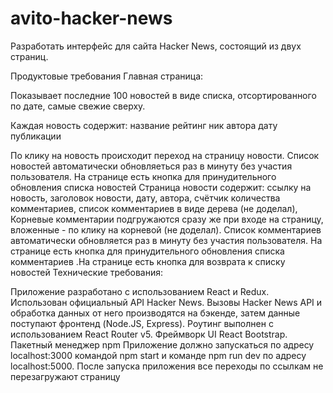 # avito-hacker-news
Разработать интерфейс для сайта Hacker News, состоящий из двух страниц.

Продуктовые требования
Главная страница:

Показывает последние 100 новостей в виде списка, отсортированного по дате, самые свежие сверху.


Каждая новость содержит:
название рейтинг ник автора дату публикации

По клику на новость происходит переход на страницу новости. Список новостей автоматически обновляеться раз в минуту без участия пользователя. На странице есть кнопка для принудительного обновления списка новостей
Страница новости содержит: ссылку на новость, заголовок новости, дату, автора, счётчик количества комментариев, список комментариев в виде дерева (не доделал), Корневые комментарии подгружаются сразу же при входе на страницу, вложенные - по клику на корневой (не доделал). Список комментариев автоматически обновляется раз в минуту без участия пользователя. На странице есть кнопка для принудительного обновления списка комментариев .На странице есть кнопка для возврата к списку новостей
Технические требования:

Приложение разработано с использованием React и Redux. Использован официальный API Hacker News. Вызовы Hacker News API и обработка данных от него производятся на бэкенде, затем данные поступают фронтенд (Node.JS, Express). Роутинг выполнен с использованием React Router v5. Фреймворк UI React Bootstrap. Пакетный менеджер npm
Приложение должно запускаться по адресу localhost:3000 командой npm start и команде npm run dev по адресу localhost:5000. После запуска приложения все переходы по ссылкам не перезагружают страницу

